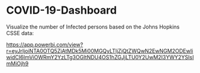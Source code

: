 # COVID-19-Dashboard

Visualize the number of Infected persons based on the Johns Hopkins CSSE data:

https://app.powerbi.com/view?r=eyJrIjoiNTA0OTQ5ZjAtMDk5Mi00MGQyLTljZjQtZWQwN2EwNGM2ODEwIiwidCI6ImViOWRmY2YzLTg3OGItNDU4OS1hZGJjLTU0Y2UwM2I3YWY2YSIsImMiOjh9


